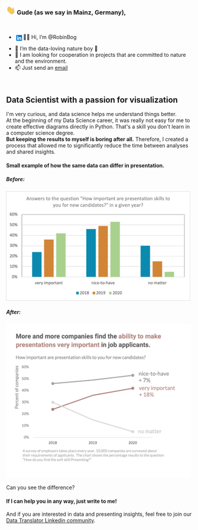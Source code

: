 ### <img src="waving-hand.gif" width="25"/> Gude (as we say in Mainz, Germany),

<br />

- 👋🏼 Hi, I’m @RobinBog <a href="https://www.linkedin.com/in/robinbogon/">
  <img align="left" alt="Robins Linkedin" width="22px" src="ln.png" />
</a>

- 👀 I’m the data-loving nature boy 🌱
- 💞️ I am looking for cooperation in projects that are committed to nature and the environment.
- 📫 Just send an [email](mailto:Robin.Bogon@gmx.net)

<br />

## Data Scientist with a passion for visualization
I'm very curious, and data science helps me understand things better.
<br />
At the beginning of my Data Science career, it was really not easy for me to create effective diagrams directly in Python. That's a skill you don't learn in a computer science degree.
<br />
<b>But keeping the results to myself is boring after all.</b> Therefore, I created a process that allowed me to significantly reduce the time between analyses and shared insights.

#### Small example of how the same data can differ in presentation.

##### Before:
<img alt="Data-Visualization-Before" width="500px" src="Before-Data-visualization.png" />

##### After:
<img alt="Data-Visualization-After" width="500px" src="After-Data-visualization.png" />

<br />

Can you see the difference?

#### If I can help you in any way, just write to me!
And if you are interested in data and presenting insights, feel free to join our [Data Translator Linkedin community](https://www.linkedin.com/groups/12567001/).

